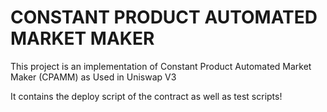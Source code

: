 # CONSTANT PRODUCT AUTOMATED MARKET MAKER

This project is an implementation of Constant Product Automated Market Maker (CPAMM) as Used in Uniswap V3

It contains the deploy script of the contract as well as test scripts!